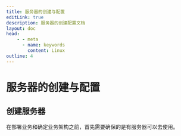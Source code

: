 ```yaml
---
title: 服务器的创建与配置
editLink: true
description: 服务器的创建配置文档
layout: doc
head:
    - - meta
      - name: keywords
        content: Linux
outline: 4
---
```


# 服务器的创建与配置

## 创建服务器

在部署业务和确定业务架构之前，首先需要确保的是有服务器可以去使用。